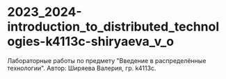 # 2023_2024-introduction_to_distributed_technologies-k4113c-shiryaeva_v_o

Лабораторные работы по предмету "Введение в распределённые технологии". Автор: Ширяева Валерия, гр. k4113c. 
